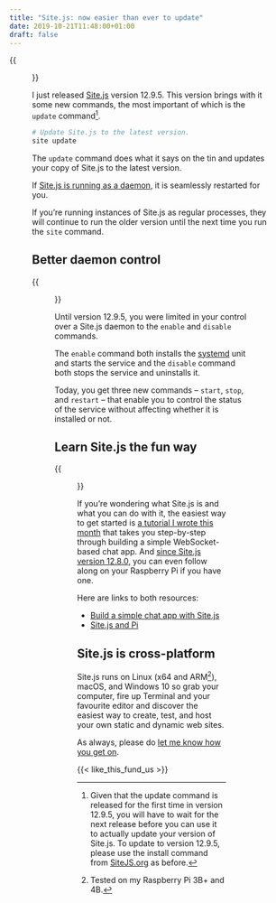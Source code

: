 ```yaml
---
title: "Site.js: now easier than ever to update"
date: 2019-10-21T11:48:00+01:00
draft: false
---
```


{{<figure src="site.js-updating-sitejs.org.jpeg" alt="Screenshot of Tilix (terminal app) running on my Linux box. I’ve ssh’ed into the server that runs sitejs.org and run the new update command. The output shows that the server was seamlessly updated and restarted." caption="Earlier today: the new update command seamlessly updating and restarting Site.js on SiteJS.org.">}}

I just released [Site.js](https://sitejs.org) version 12.9.5. This version brings with it some new commands, the most important of which is the `update` command[^1].

```sh
# Update Site.js to the latest version.
site update
```

The `update` command does what it says on the tin and updates your copy of Site.js to the latest version.

If [Site.js is running as a daemon](https://source.ind.ie/site.js/app/blob/master/README.md#production), it is seamlessly restarted for you.

If you’re running instances of Site.js as regular processes, they will continue to run the older version until the next time you run the `site` command.

## Better daemon control

{{<figure src="site.js-help.jpeg" alt="Screenshot of the Site.js help command output in terminal (Tilix)." caption="The help command is a good way to discover what Site.js is capable of.">}}

Until version 12.9.5, you were limited in your control over a Site.js daemon to the `enable` and `disable` commands.

The `enable` command both installs the [systemd](https://freedesktop.org/wiki/Software/systemd/) unit and starts the service and the `disable` command both stops the service and uninstalls it.

Today, you get three new commands – `start`, `stop`, and `restart` – that enable you to control the status of the service without affecting whether it is installed or not.

## Learn Site.js the fun way

{{<figure src="../../18/site.js-and-pi/site-js-chat-on-raspberry-pi-1.jpeg" alt="Screenshot of the Site.js basic chat example running on a Raspberry Pi 4B." caption="Learn about Site.js while building a chat app… you can even do it on a Raspberry Pi if you like!">}}

If you’re wondering what Site.js is and what you can do with it, the easiest way to get started is [a tutorial I wrote this month](https://ar.al/2019/10/11/build-a-simple-chat-app-with-site.js/) that takes you step-by-step through building a simple WebSocket-based chat app. And [since Site.js version 12.8.0](https://ar.al/2019/10/18/site.js-and-pi/), you can even follow along on your Raspberry Pi if you have one.

Here are links to both resources:

  - [Build a simple chat app with Site.js](https://ar.al/2019/10/11/build-a-simple-chat-app-with-site.js/)
  - [Site.js and Pi](https://ar.al/2019/10/18/site.js-and-pi/)

## Site.js is cross-platform

Site.js runs on Linux (x64 and ARM[^2]), macOS, and Windows 10 so grab your computer, fire up Terminal and your favourite editor and discover the easiest way to create, test, and host your own static and dynamic web sites.

As always, please do [let me know how you get on](https://mastodon.ar.al/@aral).

{{< like_this_fund_us >}}

[^1]: Given that the update command is released for the first time in version 12.9.5, you will have to wait for the next release before you can use it to actually update your version of Site.js. To update to version 12.9.5, please use the install command from [SiteJS.org](https://sitejs.org) as before.

[^2]: Tested on my Raspberry Pi 3B+ and 4B.